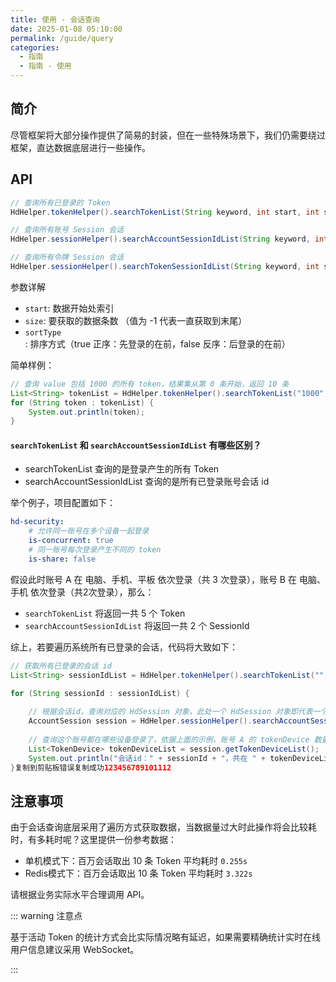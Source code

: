 ```yaml
---
title: 使用 - 会话查询
date: 2025-01-08 05:10:00
permalink: /guide/query
categories:
  - 指南
  - 指南 - 使用
---
```



## 简介

尽管框架将大部分操作提供了简易的封装，但在一些特殊场景下，我们仍需要绕过框架，直达数据底层进行一些操作。

## API

```java
// 查询所有已登录的 Token
HdHelper.tokenHelper().searchTokenList(String keyword, int start, int size, boolean sortType);

// 查询所有账号 Session 会话
HdHelper.sessionHelper().searchAccountSessionIdList(String keyword, int start, int size, boolean sortType);

// 查询所有令牌 Session 会话
HdHelper.sessionHelper().searchTokenSessionIdList(String keyword, int start, int size, boolean sortType);
```

参数详解

- `start`: 数据开始处索引
- `size`: 要获取的数据条数 （值为 -1 代表一直获取到末尾）
- `sortType`: 排序方式（true 正序：先登录的在前，false 反序：后登录的在前）

简单样例：

```java
// 查询 value 包括 1000 的所有 token，结果集从第 0 条开始，返回 10 条
List<String> tokenList = HdHelper.tokenHelper().searchTokenList("1000", 0, 10, true);    
for (String token : tokenList) {
    System.out.println(token);
}
```

#### `searchTokenList` 和 `searchAccountSessionIdList` 有哪些区别？

- searchTokenList 查询的是登录产生的所有 Token
- searchAccountSessionIdList 查询的是所有已登录账号会话 id

举个例子，项目配置如下：

```yml
hd-security: 
    # 允许同一账号在多个设备一起登录
    is-concurrent: true
    # 同一账号每次登录产生不同的 token
    is-share: false
```

假设此时账号 A 在 电脑、手机、平板 依次登录（共 3 次登录），账号 B 在 电脑、手机 依次登录（共2次登录），那么：

- `searchTokenList` 将返回一共 5 个 Token
- `searchAccountSessionIdList` 将返回一共 2 个 SessionId

综上，若要遍历系统所有已登录的会话，代码将大致如下：

```java
// 获取所有已登录的会话 id
List<String> sessionIdList = HdHelper.tokenHelper().searchTokenList("", 0, -1, false);

for (String sessionId : sessionIdList) {
    
    // 根据会话id，查询对应的 HdSession 对象，此处一个 HdSession 对象即代表一个登录的账号 
    AccountSession session = HdHelper.sessionHelper().searchAccountSessionIdList(sessionId);
    
    // 查询这个账号都在哪些设备登录了，依据上面的示例，账号 A 的 tokenDevice 数量是 3，账号B 的 tokenDevice 数量是 2 
    List<TokenDevice> tokenDeviceList = session.getTokenDeviceList();
    System.out.println("会话id：" + sessionId + "，共在 " + tokenDeviceList.size() + " 设备登录");
}复制到剪贴板错误复制成功123456789101112
```

## 注意事项

由于会话查询底层采用了遍历方式获取数据，当数据量过大时此操作将会比较耗时，有多耗时呢？这里提供一份参考数据：

- 单机模式下：百万会话取出 10 条 Token 平均耗时 `0.255s`
- Redis模式下：百万会话取出 10 条 Token 平均耗时 `3.322s`

请根据业务实际水平合理调用 API。



::: warning 注意点

基于活动 Token 的统计方式会比实际情况略有延迟，如果需要精确统计实时在线用户信息建议采用 WebSocket。

:::
